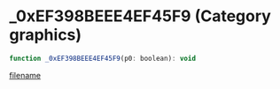 # _0xEF398BEEE4EF45F9 (Category graphics)

```js
function _0xEF398BEEE4EF45F9(p0: boolean): void
```

[filename](_0xEF398BEEE4EF45F9_m.md ':include')